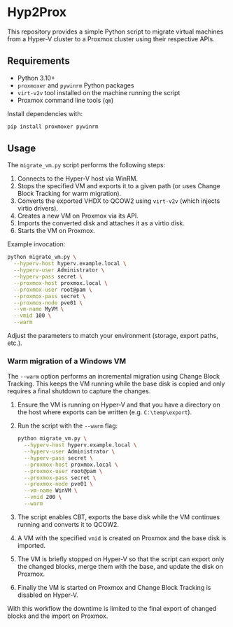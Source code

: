# Hyp2Prox

This repository provides a simple Python script to migrate virtual machines from a Hyper-V cluster to a Proxmox cluster using their respective APIs.

## Requirements

- Python 3.10+
- `proxmoxer` and `pywinrm` Python packages
- `virt-v2v` tool installed on the machine running the script
- Proxmox command line tools (`qm`)

Install dependencies with:

```bash
pip install proxmoxer pywinrm
```

## Usage

The `migrate_vm.py` script performs the following steps:

1. Connects to the Hyper-V host via WinRM.
2. Stops the specified VM and exports it to a given path (or uses Change Block Tracking for warm migration).
3. Converts the exported VHDX to QCOW2 using `virt-v2v` (which injects virtio drivers).
4. Creates a new VM on Proxmox via its API.
5. Imports the converted disk and attaches it as a virtio disk.
6. Starts the VM on Proxmox.

Example invocation:

```bash
python migrate_vm.py \
  --hyperv-host hyperv.example.local \
  --hyperv-user Administrator \
  --hyperv-pass secret \
  --proxmox-host proxmox.local \
  --proxmox-user root@pam \
  --proxmox-pass secret \
  --proxmox-node pve01 \
  --vm-name MyVM \
  --vmid 100 \
  --warm
```

Adjust the parameters to match your environment (storage, export paths, etc.).

### Warm migration of a Windows VM

The `--warm` option performs an incremental migration using Change Block Tracking.
This keeps the VM running while the base disk is copied and only requires a
final shutdown to capture the changes.

1. Ensure the VM is running on Hyper‑V and that you have a directory on the host
   where exports can be written (e.g. `C:\temp\export`).
2. Run the script with the `--warm` flag:

   ```bash
   python migrate_vm.py \
     --hyperv-host hyperv.example.local \
     --hyperv-user Administrator \
     --hyperv-pass secret \
     --proxmox-host proxmox.local \
     --proxmox-user root@pam \
     --proxmox-pass secret \
     --proxmox-node pve01 \
     --vm-name WinVM \
     --vmid 200 \
     --warm
   ```
3. The script enables CBT, exports the base disk while the VM continues running
   and converts it to QCOW2.
4. A VM with the specified `vmid` is created on Proxmox and the base disk is
   imported.
5. The VM is briefly stopped on Hyper‑V so that the script can export only the
   changed blocks, merge them with the base, and update the disk on Proxmox.
6. Finally the VM is started on Proxmox and Change Block Tracking is disabled on
   Hyper‑V.

With this workflow the downtime is limited to the final export of changed
blocks and the import on Proxmox.

